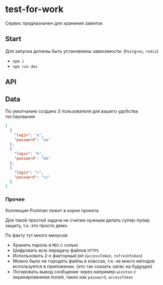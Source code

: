 # test-for-work

Сервис предназначен для хранения заметок

## Start

Для запуска должны быть установлены зависимости: (`Postgres`, `redis`)

- `npm i`
- `npm run dev`

## API

## Data

По умолчанию создано 3 пользователя для вашего удобства тестирования
```Json
[
  {
    "login": "a",
    "password": "aa"
  },
  {
    "login": "b",
    "password": "bb"
  },
  {
    "login": "c",
    "password": "cc"
  }
]
```

### Прочее

Коллекция Postman лежит в корне проекта

Для такой простой задачи не считаю нужным делать супер-пупер защиту, т.к. это просто демо.

По факту тут много минусов:

- Хранить пароль в `MD5` с солью
- Шифровать всю передачу файлов `HTTPS`
- Использовать 2-х факторный jwt (`accessToken`, `refreshToken`)
- Можно было не городить файлы в классах, т.к. не много методов используется в приложении. (это так сказать запас на будущее)
- Логировать вывод сообщение через например `winston` с экранированием полей, таких как `password`, `accessToken`
